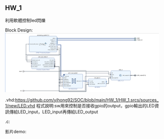 ## HW_1
利用軟體控制led閃爍

Block Design:![image](https://github.com/yihong92/SOC/blob/main/HW_1/Block%20Design.png)

.vhd:https://github.com/yihong92/SOC/blob/main/HW_1/HW_1.srcs/sources_1/new/LED.vhd
程式說明:sw用來控制是否接收gpio的output，gpio輸出的LED資訊傳給LED_input，LED_input再傳給LED_output

.c:

影片demo:
